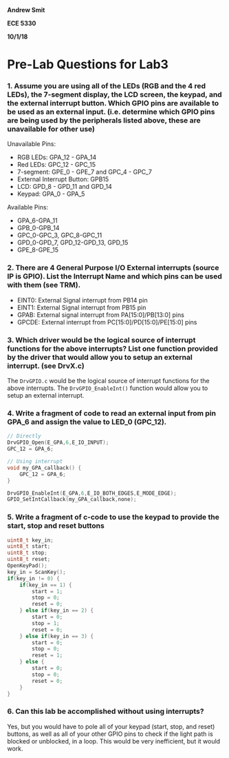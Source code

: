 __Andrew Smit__

__ECE 5330__

__10/1/18__

# Pre-Lab Questions for Lab3

### 1.  Assume you are using all of the LEDs (RGB and the 4 red LEDs), the 7-segment display, the LCD screen, the keypad, and the external interrupt button. Which GPIO pins are available to be used as an external input. (i.e. determine which GPIO pins are being used by the peripherals listed above, these are unavailable for other use) 

Unavailable Pins:

- RGB LEDs: GPA_12 - GPA_14
- Red LEDs: GPC_12 - GPC_15 
- 7-segment: GPE_0 - GPE_7 and GPC_4 - GPC_7
- External Interrupt Button: GPB15
- LCD: GPD_8 - GPD_11 and GPD_14
- Keypad: GPA_0 - GPA_5

Available Pins:

- GPA_6-GPA_11
- GPB_0-GPB_14
- GPC_0-GPC_3, GPC_8-GPC_11
- GPD_0-GPD_7, GPD_12-GPD_13, GPD_15
- GPE_8-GPE_15

### 2. There are 4 General Purpose I/O External interrupts (source IP is GPIO). List the Interrupt Name and which pins can be used with them (see TRM).  

- EINT0: External Signal interrupt from PB14 pin
- EINT1: External Signal interrupt from PB15 pin
- GPAB: External signal interrupt from PA[15:0]/PB[13:0] pins
- GPCDE: External interrupt from PC[15:0]/PD[15:0]/PE[15:0] pins

### 3. Which driver would be the logical source of interrupt functions for the above interrupts? List one function provided by the driver that would allow you to setup an external interrupt. (see DrvX.c) 

The `DrvGPIO.c` would be the logical source of interrupt functions for the above interrupts. The `DrvGPIO_EnableInt()` function would allow you to setup an external interrupt.

### 4. Write a fragment of code to read an external input from pin GPA_6 and assign the value to LED_0 (GPC_12).  

```c
// Directly
DrvGPIO_Open(E_GPA,6,E_IO_INPUT);
GPC_12 = GPA_6;
```

```c
// Using interrupt
void my_GPA_callback() {
    GPC_12 = GPA_6;
}

DrvGPIO_EnableInt(E_GPA,6,E_IO_BOTH_EDGES,E_MODE_EDGE);
GPIO_SetIntCallback(my_GPA_callback,none);
```

### 5. Write a fragment of c-code to use the keypad to provide the start, stop and reset buttons 

```c
uint8_t key_in;
uint8_t start;
uint8_t stop;
uint8_t reset;
OpenKeyPad();
key_in = ScanKey();
if(key_in != 0) {
    if(key_in == 1) {
        start = 1;
        stop = 0;
        reset = 0;
    } else if(key_in == 2) {
        start = 0;
        stop = 1;
        reset = 0;
    } else if(key_in == 3) {
        start = 0;
        stop = 0;
        reset = 1;
    } else {
        start = 0;
        stop = 0;
        reset = 0;
    }
}
```

### 6. Can this lab be accomplished without using interrupts? 

Yes, but you would have to pole all of your keypad (start, stop, and reset) buttons, as well as all of your other GPIO pins to check if the light path is blocked or unblocked, in a loop. This would be very inefficient, but it would work.

